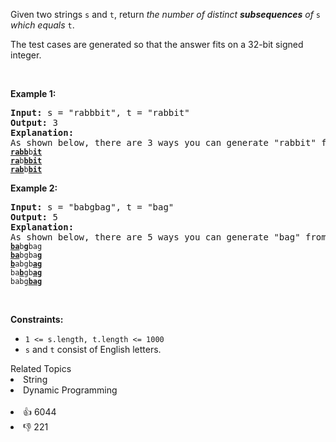 <p>Given two strings <code>s</code> and <code>t</code>, return <em>the number of distinct</em> <span data-keyword="subsequence-string"><strong><em>subsequences</em></strong></span><em> of </em><code>s</code><em> which equals </em><code>t</code>.</p>

<p>The test cases are generated so that the answer fits on a 32-bit signed integer.</p>

<p>&nbsp;</p> 
<p><strong class="example">Example 1:</strong></p>

<pre>
<strong>Input:</strong> s = "rabbbit", t = "rabbit"
<strong>Output:</strong> 3
<strong>Explanation:</strong>
As shown below, there are 3 ways you can generate "rabbit" from s.
<span><code><strong><u>rabb</u></strong>b<strong><u>it</u></strong></code></span>
<span><code><strong><u>ra</u></strong>b<strong><u>bbit</u></strong></code></span>
<span><code><strong><u>rab</u></strong>b<strong><u>bit</u></strong></code></span>
</pre>

<p><strong class="example">Example 2:</strong></p>

<pre>
<strong>Input:</strong> s = "babgbag", t = "bag"
<strong>Output:</strong> 5
<strong>Explanation:</strong>
As shown below, there are 5 ways you can generate "bag" from s.
<span><code><strong><u>ba</u></strong>b<u><strong>g</strong></u>bag</code></span>
<span><code><strong><u>ba</u></strong>bgba<strong><u>g</u></strong></code></span>
<span><code><u><strong>b</strong></u>abgb<strong><u>ag</u></strong></code></span>
<span><code>ba<u><strong>b</strong></u>gb<u><strong>ag</strong></u></code></span>
<span><code>babg<strong><u>bag</u></strong></code></span></pre>

<p>&nbsp;</p> 
<p><strong>Constraints:</strong></p>

<ul> 
 <li><code>1 &lt;= s.length, t.length &lt;= 1000</code></li> 
 <li><code>s</code> and <code>t</code> consist of English letters.</li> 
</ul>

<div><div>Related Topics</div><div><li>String</li><li>Dynamic Programming</li></div></div><br><div><li>👍 6044</li><li>👎 221</li></div>